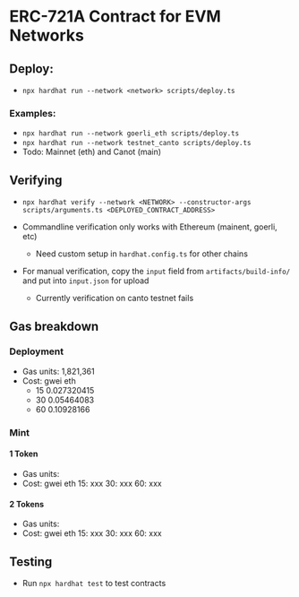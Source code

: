 # ERC-721A Contract for EVM Networks

## Deploy:

- `npx hardhat run --network <network> scripts/deploy.ts`

### Examples:

- `npx hardhat run --network goerli_eth scripts/deploy.ts`
- `npx hardhat run --network testnet_canto scripts/deploy.ts`
- Todo: Mainnet (eth) and Canot (main)

## Verifying

- `npx hardhat verify --network <NETWORK> --constructor-args scripts/arguments.ts <DEPLOYED_CONTRACT_ADDRESS>`

- Commandline verification only works with Ethereum (mainent, goerli, etc)
  - Need custom setup in `hardhat.config.ts` for other chains
- For manual verification, copy the `input` field from `artifacts/build-info/` and put into `input.json` for upload
  - Currently verification on canto testnet fails

## Gas breakdown

### Deployment

- Gas units: 1,821,361
- Cost:
  gwei eth
  - 15 0.027320415
  - 30 0.05464083
  - 60 0.10928166

### Mint

#### 1 Token

- Gas units:
- Cost:
  gwei eth
  15: xxx
  30: xxx
  60: xxx

#### 2 Tokens

- Gas units:
- Cost:
  gwei eth
  15: xxx
  30: xxx
  60: xxx

## Testing

- Run `npx hardhat test` to test contracts

